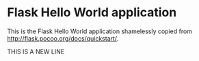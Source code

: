Flask Hello World application
=============================

This is the Flask Hello World application shamelessly copied from
http://flask.pocoo.org/docs/quickstart/.

THIS IS A NEW LINE
